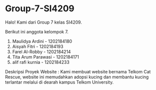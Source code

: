 # Group-7-SI4209
Halo! Kami dari Group 7 kelas SI4209.

Berikut ini anggota kelompok 7.
1. Maulidya Ardini - 1202184180
2. Aisyah Fitri - 1202184193
3. Farel Al-Robby - 1202184214
4. Tita Arum Parawasi - 1202184171
5. alif rafi kurnia - 1202184233

Deskripsi Proyek Website :
Kami membuat website bernama Telkom Cat Rescue, website ini memudahkan adopsi kucing dan membantu kucing terlantar melalui di dearah kampus Telkom University.
